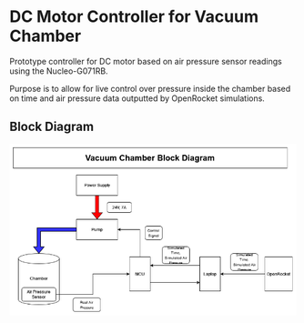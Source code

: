 # DC Motor Controller for Vacuum Chamber

Prototype controller for DC motor based on air pressure sensor readings using the Nucleo-G071RB. 

Purpose is to allow for live control over pressure inside the chamber based on time and air pressure data outputted by OpenRocket simulations.

## Block Diagram
![Vacuum Chamber Block Diagram](https://github.com/elenajusto/dc-motor-control-nucleo/blob/main/Docs/Vacuum%20Chamber%20Block%20Diagram.png)